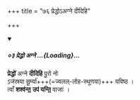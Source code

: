 +++
title = "७६ प्रेद्धोऽअग्ने दीदिहि"

+++
<div class="js_include" includetitle="false" newlevelforh1="5" unfilled url="/vedAH_Rk/shAkalam/saMhitA/vishvAsa-prastutiH/07/001/03_preddho_agne.md">
<details open><summary><h5>०३ प्रेद्धो अग्ने ...{Loading}...</h5></summary>


**प्रेद्धो॑** अग्ने **दीदिहि** पु॒रो नो  
ऽज॑स्रया सू॒र्म्या॑+++(=ज्वलल्-लोह-स्थूणया)+++ यविष्ठ ।  
त्वाँ **शश्व॑न्त॒** **उप॑ यन्ति॒** वाजाः॑ ।  

</details>
</div>
